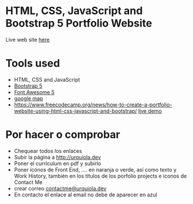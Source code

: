 
HTML, CSS, JavaScript and Bootstrap 5 Portfolio Website
=======

Live web site [here](https://patchamama.github.io/portfolio/)

# Tools used 

* HTML, CSS and JavaScript
* [Bootstrap 5](https://getbootstrap.com/docs/5.0/getting-started/introduction/)
* [Font Awesome 5](https://fontawesome.com/)
* [google map](https://www.embed-map.com/)
* https://www.freecodecamp.org/news/how-to-create-a-portfolio-website-using-html-css-javascript-and-bootstrap/ [live demo](https://brad-portfolio.netlify.app/)


# Por hacer o comprobar

- Chequear todos los enlaces
- Subir la página a http://urquiola.dev
- Poner el currículum en pdf y subirlo
- Poner icónos de Front End, .... en naranja o verde, así como texto y Work History, también en los títulos de los porfolio projects e iconos de Contact Me
- crear correo contactme@urquiola.dev
- En contacto el enlace al email no debe de aparecer en azul